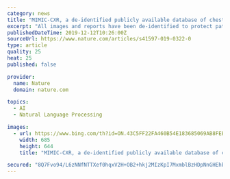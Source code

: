 ```yaml
---
category: news
title: "MIMIC-CXR, a de-identified publicly available database of chest radiographs with free-text reports"
excerpt: "All images and reports have been de-identified to protect patient privacy. The dataset is made freely available to facilitate and encourage a wide range of research in computer vision, natural language processing, and clinical data mining. The combination of burgeoning datasets with increasingly sophisticated algorithms has resulted in a number ..."
publishedDateTime: 2019-12-12T10:26:00Z
sourceUrl: https://www.nature.com/articles/s41597-019-0322-0
type: article
quality: 25
heat: 25
published: false

provider:
  name: Nature
  domain: nature.com

topics:
  - AI
  - Natural Language Processing

images:
  - url: https://www.bing.com/th?id=ON.43C5FF22FA460B54E183685069AB8FEE
    width: 685
    height: 644
    title: "MIMIC-CXR, a de-identified publicly available database of chest radiographs with free-text reports"

secured: "8Q7Fvo94/L6zNNfNTTXef0hqxV2H+OB2+hkj2MIzKpI7MxmblBzHDpNnGHEhbNk3ySZjKyHLMfzjElnNej4ybqJ0hGsFiJ0lFdrzGYfp/V21ElSP362gStQEc073u3srnC8RXzDwtLbOCOuAEExW+C5HTCO7N05WsWzd2aoh4a0ttYAqdrjOCb+W99eCoXgSHNyI7h7c7FjbJEtPfXyoA1PxldA1jEKq6C+ZQAsKMaahaf20z+SgrltrG2SnhXaKmBDkBbZ7NeLLbhWjMcVb6g==;5kG1mcg3RqKwlVdQVtH9AA=="
---
```


